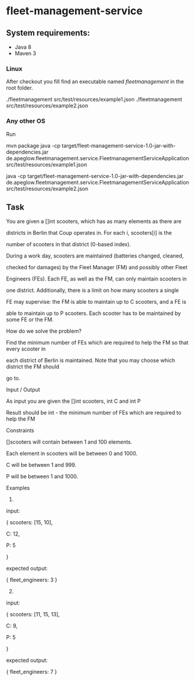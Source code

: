 # fleet-management-service


## System requirements:

- Java 8
- Maven 3


### Linux

After checkout you fill find an executable named *fleetmanagement* in the root folder. 

./fleetmanagement src/test/resources/example1.json
./fleetmanagement src/test/resources/example2.json


### Any other OS

Run 

mvn package
java -cp target/fleet-management-service-1.0-jar-with-dependencies.jar de.apeglow.fleetmanagement.service.FleetmanagementServiceApplication src/test/resources/example1.json

java -cp target/fleet-management-service-1.0-jar-with-dependencies.jar de.apeglow.fleetmanagement.service.FleetmanagementServiceApplication src/test/resources/example2.json




## Task

You are given a []int scooters, which has as many elements as there are

districts in Berlin that Coup operates in. For each i, scooters[i] is the

number of scooters in that district (0-based index).

During a work day, scooters are maintained (batteries changed, cleaned,

checked for damages) by the Fleet Manager (FM) and possibly other Fleet

Engineers (FEs). Each FE, as well as the FM, can only maintain scooters in

one district. Additionally, there is a limit on how many scooters a single

FE may supervise: the FM is able to maintain up to C scooters, and a FE is

able to maintain up to P scooters. Each scooter has to be maintained by some FE or the FM.

How do we solve the problem?

Find the minimum number of FEs which are required to help the FM so that every scooter in

each district of Berlin is maintained. Note that you may choose which district the FM should

go to.

Input / Output

As input you are given the []int scooters, int C and int P

Result should be int - the minimum number of FEs which are required to help the FM

Constraints

[]scooters will contain between 1 and 100 elements.

Each element in scooters will be between 0 and 1000.

C will be between 1 and 999.

P will be between 1 and 1000.

Examples

1)

input:

{ scooters: [15, 10],

C: 12,

P: 5

}

expected output:

{ fleet_engineers: 3 }

2)

input:

{ scooters: [11, 15, 13],

C: 9,

P: 5

}

expected output:

{ fleet_engineers: 7 }
